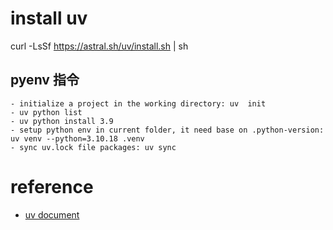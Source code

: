 

# install uv
 curl -LsSf https://astral.sh/uv/install.sh | sh

## pyenv 指令

    - initialize a project in the working directory: uv  init
    - uv python list
    - uv python install 3.9
    - setup python env in current folder, it need base on .python-version: uv venv --python=3.10.18 .venv
    - sync uv.lock file packages: uv sync

# reference

- [uv document](https://docs.astral.sh/uv/guides/projects/#project-structure)